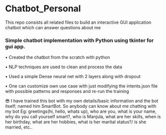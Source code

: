 # Chatbot_Personal
This repo consists all related files to build an interactive GUI application chatbot which can answer questions about me

### Simple chatbot implementation with Python using tkinter for gui app.

•	Created the chatbot from the scratch with python 

•	NLP techniques are used to clean and process the data 

•	Used a simple Dense neural net with 2 layers along with dropout

•	One can customize own use case with just modifying the intents.json file with possible patterns and responses and re-run the training

😎 I have trained this bot with my own details/basic information and the bot itself; named him SmartBot. So anybody can know about me chatting with my bot
Eg: greetings(hi, hello, whats up), who are you, what is your name, why do you call yourself smart?, who is Manjula, what are her skills, when is her birthday, what are her hobbies, what is her marital status?/ is she married, etc.. 
